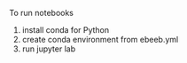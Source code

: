 To run notebooks
1. install conda for Python
2. create conda environment from ebeeb.yml
3. run jupyter lab 

